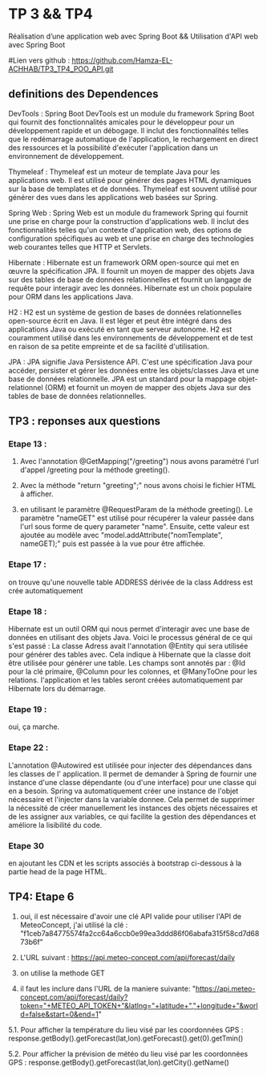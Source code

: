 # TP 3 && TP4

Réalisation d’une application web avec Spring Boot
&& Utilisation d'API web avec Spring Boot

#Lien vers github : https://github.com/Hamza-EL-ACHHAB/TP3_TP4_POO_API.git

## definitions des Dependences

DevTools : Spring Boot DevTools est un module du framework Spring Boot qui fournit des fonctionnalités amicales pour le développeur pour un développement rapide et un débogage. Il inclut des fonctionnalités telles que le redémarrage automatique de l'application, le rechargement en direct des ressources et la possibilité d'exécuter l'application dans un environnement de développement.

Thymeleaf : Thymeleaf est un moteur de template Java pour les applications web. Il est utilisé pour générer des pages HTML dynamiques sur la base de templates et de données. Thymeleaf est souvent utilisé pour générer des vues dans les applications web basées sur Spring.

Spring Web : Spring Web est un module du framework Spring qui fournit une prise en charge pour la construction d'applications web. Il inclut des fonctionnalités telles qu'un contexte d'application web, des options de configuration spécifiques au web et une prise en charge des technologies web courantes telles que HTTP et Servlets.

Hibernate : Hibernate est un framework ORM open-source qui met en œuvre la spécification JPA. Il fournit un moyen de mapper des objets Java sur des tables de base de données relationnelles et fournit un langage de requête pour interagir avec les données. Hibernate est un choix populaire pour ORM dans les applications Java.

H2 : H2 est un système de gestion de bases de données relationnelles open-source écrit en Java. Il est léger et peut être intégré dans des applications Java ou exécuté en tant que serveur autonome. H2 est couramment utilisé dans les environnements de développement et de test en raison de sa petite empreinte et de sa facilité d'utilisation.

JPA : JPA signifie Java Persistence API. C'est une spécification Java pour accéder, persister et gérer les données entre les objets/classes Java et une base de données relationnelle. JPA est un standard pour la mappage objet-relationnel (ORM) et fournit un moyen de mapper des objets Java sur des tables de base de données relationnelles.





## TP3 : reponses aux questions

 ### Etape 13 :


1. Avec l'annotation @GetMapping("/greeting") nous avons paramétré l'url d'appel /greeting pour la méthode greeting().

2. Avec la méthode "return "greeting";" nous avons choisi le fichier HTML à afficher.

3. en utilisant le paramètre @RequestParam de la méthode greeting(). Le paramètre "nameGET" est utilisé pour récupérer la valeur passée dans l'url sous forme de query parameter "name". Ensuite, cette valeur est ajoutée au modèle avec "model.addAttribute("nomTemplate", nameGET);" puis est passée à la vue pour être affichée.


 ### Etape 17 : 

on trouve qu'une nouvelle table ADDRESS dérivée de la class Address est crée automatiquement

### Etape 18 :

Hibernate est un outil ORM qui nous permet d'interagir avec une base de données en utilisant des objets Java. Voici le processus général de ce qui s'est passé :
La classe Adress avait l'annotation @Entity qui sera utilisée pour générer des tables avec. Cela indique à Hibernate que la classe doit être utilisée pour générer une table.
Les champs sont annotés par : @Id pour la clé primaire, @Column pour les colonnes, et @ManyToOne pour les relations.
 l'application et les tables seront créées automatiquement par Hibernate lors du démarrage.

### Etape 19 :

oui, ça marche.

### Etape 22 :

L'annotation @Autowired est utilisée pour injecter des dépendances dans les classes de l' application. Il permet de demander à Spring de fournir une instance d'une classe dépendante (ou d'une interface) pour une classe qui en a besoin.
Spring va automatiquement créer une instance de l'objet nécessaire et l'injecter dans la variable donnee. Cela permet de supprimer la nécessité de créer manuellement les instances des objets nécessaires et de les assigner aux variables, ce qui facilite la gestion des dépendances et améliore la lisibilité du code.



### Etape 30

en ajoutant les CDN et les scripts associés à bootstrap ci-dessous à la partie head de la page HTML.


## TP4: Etape 6 

1. oui, il est nécessaire d'avoir une clé API valide pour utiliser l'API de MeteoConcept, j'ai utilisé la clé : "f1ceb7a84775574fa2cc64a6ccb0e99ea3ddd86f06abafa315f58cd7d6873b6f"


2. L'URL suivant : https://api.meteo-concept.com/api/forecast/daily
 

3. on utilise la methode GET


4. il faut les inclure dans l'URL de la maniere suivante:  "https://api.meteo-concept.com/api/forecast/daily?token="+METEO_API_TOKEN+"&latlng="+latitude+","+longitude+"&world=false&start=0&end=1"


5.1.   Pour afficher la température du lieu visé par les coordonnées GPS :
	response.getBody().getForecast(lat,lon).getForecast().get(0).getTmin()

5.2.  Pour afficher la prévision de météo du lieu visé par les coordonnées GPS :
  	response.getBody().getForecast(lat,lon).getCity().getName()


